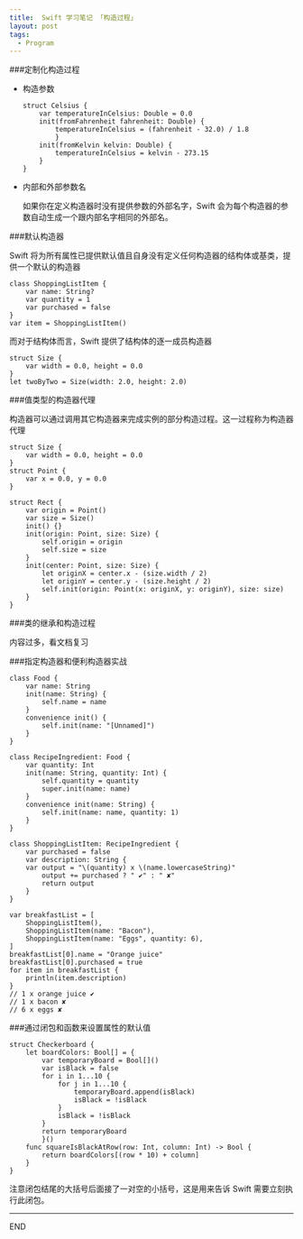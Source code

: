 ```yaml
---
title:  Swift 学习笔记 「构造过程」
layout: post
tags:
  - Program
---
```


###定制化构造过程

- 构造参数

	```
	struct Celsius {
	    var temperatureInCelsius: Double = 0.0
	    init(fromFahrenheit fahrenheit: Double) {
	        temperatureInCelsius = (fahrenheit - 32.0) / 1.8
		    }
	    init(fromKelvin kelvin: Double) {
	        temperatureInCelsius = kelvin - 273.15
	    }
	}
	```

- 内部和外部参数名

	如果你在定义构造器时没有提供参数的外部名字，Swift 会为每个构造器的参数自动生成一个跟内部名字相同的外部名。



###默认构造器

Swift 将为所有属性已提供默认值且自身没有定义任何构造器的结构体或基类，提供一个默认的构造器

```
class ShoppingListItem {
    var name: String?
    var quantity = 1
    var purchased = false
}
var item = ShoppingListItem()
```

而对于结构体而言，Swift 提供了结构体的逐一成员构造器

```
struct Size {
    var width = 0.0, height = 0.0
}
let twoByTwo = Size(width: 2.0, height: 2.0)
```

###值类型的构造器代理

构造器可以通过调用其它构造器来完成实例的部分构造过程。这一过程称为构造器代理

```
struct Size {
    var width = 0.0, height = 0.0
}
struct Point {
    var x = 0.0, y = 0.0
}

struct Rect {
    var origin = Point()
    var size = Size()
    init() {}
    init(origin: Point, size: Size) {
        self.origin = origin
        self.size = size
    }
    init(center: Point, size: Size) {
        let originX = center.x - (size.width / 2)
        let originY = center.y - (size.height / 2)
        self.init(origin: Point(x: originX, y: originY), size: size)
    }
}
```

###类的继承和构造过程

内容过多，看文档复习

###指定构造器和便利构造器实战

```
class Food {
    var name: String
    init(name: String) {
        self.name = name
    }
    convenience init() {
        self.init(name: "[Unnamed]")
    }
}

class RecipeIngredient: Food {
    var quantity: Int
    init(name: String, quantity: Int) {
        self.quantity = quantity
        super.init(name: name)
    }
    convenience init(name: String) {
        self.init(name: name, quantity: 1)
    }
}

class ShoppingListItem: RecipeIngredient {
    var purchased = false
    var description: String {
    var output = "\(quantity) x \(name.lowercaseString)"
        output += purchased ? " ✔" : " ✘"
        return output
    }
}

var breakfastList = [
    ShoppingListItem(),
    ShoppingListItem(name: "Bacon"),
    ShoppingListItem(name: "Eggs", quantity: 6),
]
breakfastList[0].name = "Orange juice"
breakfastList[0].purchased = true
for item in breakfastList {
    println(item.description)
}
// 1 x orange juice ✔
// 1 x bacon ✘
// 6 x eggs ✘
```


###通过闭包和函数来设置属性的默认值

```
struct Checkerboard {
    let boardColors: Bool[] = {
        var temporaryBoard = Bool[]()
        var isBlack = false
        for i in 1...10 {
            for j in 1...10 {
                temporaryBoard.append(isBlack)
                isBlack = !isBlack
            }
            isBlack = !isBlack
        }
        return temporaryBoard
        }()
    func squareIsBlackAtRow(row: Int, column: Int) -> Bool {
        return boardColors[(row * 10) + column]
    }
}
```

注意闭包结尾的大括号后面接了一对空的小括号，这是用来告诉 Swift 需要立刻执行此闭包。

---
END 


















